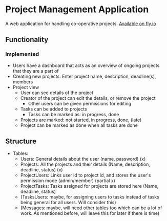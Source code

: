 # Project Management Application

A web application for handling co-operative projects.
[Available on fly.io](http://tsoha-project-management-app.fly.dev/)

## Functionality

### Implemented

- Users have a dashboard that acts as an overview of ongoing projects that they are a part of
- Creating new projects: Enter project name, description, deadline(s), members
- Project view
  - User can see details of the project
  - Creator of the project can edit the details, or remove the project
    - Other users can be given permissions for editing
  - Tasks can be added to projects
    - Tasks can be marked as: in progress, done
  - Projects are marked: not started, in progress, done, (late)
  - Project can be marked as done when all tasks are done

## Structure

- Tables:
  - Users: General details about the user (name, password) (x)
  - Projects: All the projects and their details (Name, description, deadline, status) (x)
  - ProjectUsers: Links user id to project id, and stores the user's permission mode (admin/member) (partial x)
  - ProjectTasks: Tasks assigned for projects are stored here (Name, deadline, status)
  - (TasksUsers: maybe, for assigning users to tasks instead of tasks being general for all users. Will consider this)
  - (Messages: maybe, will need other tables too which can be a lot of work. As mentioned before, will leave this for later if there is time)
